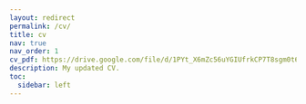 ```yaml
---
layout: redirect
permalink: /cv/
title: cv
nav: true
nav_order: 1
cv_pdf: https://drive.google.com/file/d/1PYt_X6mZc56uYGIUfrkCP7T8sgm0t6hd/view?usp=share_link
description: My updated CV.
toc:
  sidebar: left
---
```

